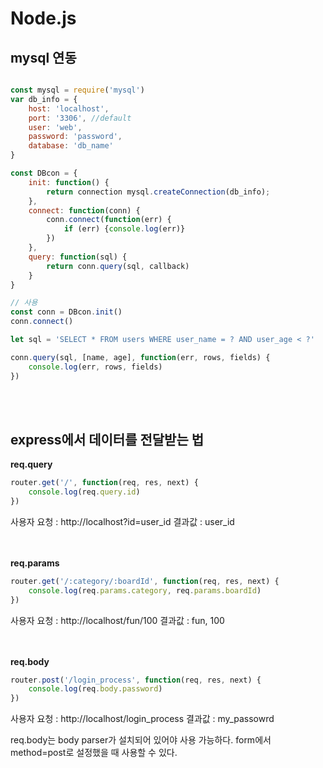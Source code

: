 # Node.js

## mysql 연동

```javascript

const mysql = require('mysql')
var db_info = {
	host: 'localhost',
	port: '3306', //default
	user: 'web',
	password: 'password',
	database: 'db_name'
}

const DBcon = {
	init: function() {
		return connection mysql.createConnection(db_info);
	},
	connect: function(conn) {
		conn.connect(function(err) {
			if (err) {console.log(err)}
		})
	},
	query: function(sql) {
		return conn.query(sql, callback)
	}
}

// 사용
const conn = DBcon.init()
conn.connect()

let sql = 'SELECT * FROM users WHERE user_name = ? AND user_age < ?'

conn.query(sql, [name, age], function(err, rows, fields) {
	console.log(err, rows, fields)
})

```
<br><br>

## express에서 데이터를 전달받는 법

__req.query__

```javascript
router.get('/', function(req, res, next) {
	console.log(req.query.id)
})
```

사용자 요청 : http://localhost?id=user_id
결과값 : user_id

<br><br>
__req.params__

```js
router.get('/:category/:boardId', function(req, res, next) {
	console.log(req.params.category, req.params.boardId)
})
```

사용자 요청 : http://localhost/fun/100
결과값 : fun, 100

<br><br>
__req.body__

```js
router.post('/login_process', function(req, res, next) {
	console.log(req.body.password)
})
```

사용자 요청 : http://localhost/login_process
결과값 : my_passowrd

req.body는 body parser가 설치되어 있어야 사용 가능하다. form에서 method=post로 설정했을 때 사용할 수 있다.
